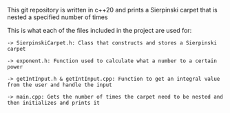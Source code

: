 This git repository is written in c++20 and prints a Sierpinski carpet that is nested a specified number of times

This is what each of the files included in the project are used for:

	-> SierpinskiCarpet.h: Class that constructs and stores a Sierpinski carpet

	-> exponent.h: Function used to calculate what a number to a certain power

	-> getIntInput.h & getIntInput.cpp: Function to get an integral value from the user and handle the input

	-> main.cpp: Gets the number of times the carpet need to be nested and then initializes and prints it
